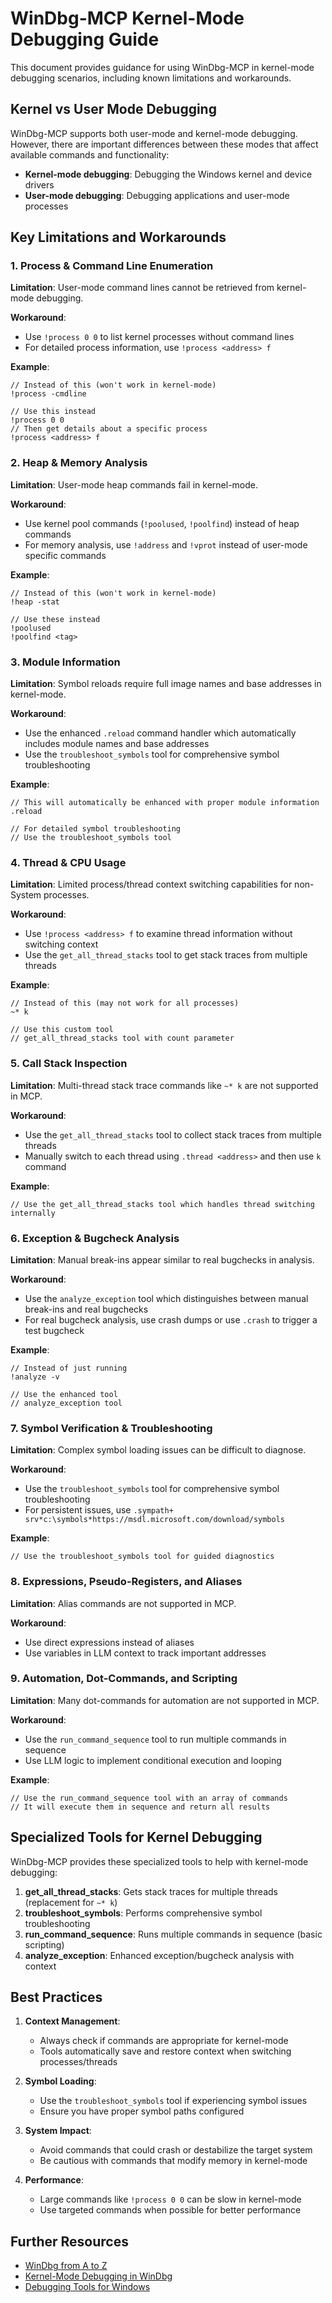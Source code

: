 # WinDbg-MCP Kernel-Mode Debugging Guide

This document provides guidance for using WinDbg-MCP in kernel-mode debugging scenarios, including known limitations and workarounds.

## Kernel vs User Mode Debugging

WinDbg-MCP supports both user-mode and kernel-mode debugging. However, there are important differences between these modes that affect available commands and functionality:

- **Kernel-mode debugging**: Debugging the Windows kernel and device drivers
- **User-mode debugging**: Debugging applications and user-mode processes

## Key Limitations and Workarounds

### 1. Process & Command Line Enumeration

**Limitation**: User-mode command lines cannot be retrieved from kernel-mode debugging.

**Workaround**:
- Use `!process 0 0` to list kernel processes without command lines
- For detailed process information, use `!process <address> f`

**Example**:
```
// Instead of this (won't work in kernel-mode)
!process -cmdline

// Use this instead
!process 0 0
// Then get details about a specific process
!process <address> f
```

### 2. Heap & Memory Analysis

**Limitation**: User-mode heap commands fail in kernel-mode.

**Workaround**:
- Use kernel pool commands (`!poolused`, `!poolfind`) instead of heap commands
- For memory analysis, use `!address` and `!vprot` instead of user-mode specific commands

**Example**:
```
// Instead of this (won't work in kernel-mode)
!heap -stat

// Use these instead
!poolused
!poolfind <tag>
```

### 3. Module Information

**Limitation**: Symbol reloads require full image names and base addresses in kernel-mode.

**Workaround**:
- Use the enhanced `.reload` command handler which automatically includes module names and base addresses
- Use the `troubleshoot_symbols` tool for comprehensive symbol troubleshooting

**Example**:
```
// This will automatically be enhanced with proper module information
.reload

// For detailed symbol troubleshooting
// Use the troubleshoot_symbols tool
```

### 4. Thread & CPU Usage

**Limitation**: Limited process/thread context switching capabilities for non-System processes.

**Workaround**:
- Use `!process <address> f` to examine thread information without switching context
- Use the `get_all_thread_stacks` tool to get stack traces from multiple threads

**Example**:
```
// Instead of this (may not work for all processes)
~* k

// Use this custom tool
// get_all_thread_stacks tool with count parameter
```

### 5. Call Stack Inspection

**Limitation**: Multi-thread stack trace commands like `~* k` are not supported in MCP.

**Workaround**:
- Use the `get_all_thread_stacks` tool to collect stack traces from multiple threads
- Manually switch to each thread using `.thread <address>` and then use `k` command

**Example**:
```
// Use the get_all_thread_stacks tool which handles thread switching internally
```

### 6. Exception & Bugcheck Analysis

**Limitation**: Manual break-ins appear similar to real bugchecks in analysis.

**Workaround**:
- Use the `analyze_exception` tool which distinguishes between manual break-ins and real bugchecks
- For real bugcheck analysis, use crash dumps or use `.crash` to trigger a test bugcheck

**Example**:
```
// Instead of just running
!analyze -v

// Use the enhanced tool
// analyze_exception tool
```

### 7. Symbol Verification & Troubleshooting

**Limitation**: Complex symbol loading issues can be difficult to diagnose.

**Workaround**:
- Use the `troubleshoot_symbols` tool for comprehensive symbol troubleshooting
- For persistent issues, use `.sympath+ srv*c:\symbols*https://msdl.microsoft.com/download/symbols`

**Example**:
```
// Use the troubleshoot_symbols tool for guided diagnostics
```

### 8. Expressions, Pseudo-Registers, and Aliases

**Limitation**: Alias commands are not supported in MCP.

**Workaround**:
- Use direct expressions instead of aliases
- Use variables in LLM context to track important addresses

### 9. Automation, Dot-Commands, and Scripting

**Limitation**: Many dot-commands for automation are not supported in MCP.

**Workaround**:
- Use the `run_command_sequence` tool to run multiple commands in sequence
- Use LLM logic to implement conditional execution and looping

**Example**:
```
// Use the run_command_sequence tool with an array of commands
// It will execute them in sequence and return all results
```

## Specialized Tools for Kernel Debugging

WinDbg-MCP provides these specialized tools to help with kernel-mode debugging:

1. **get_all_thread_stacks**: Gets stack traces for multiple threads (replacement for `~* k`)
2. **troubleshoot_symbols**: Performs comprehensive symbol troubleshooting
3. **run_command_sequence**: Runs multiple commands in sequence (basic scripting)
4. **analyze_exception**: Enhanced exception/bugcheck analysis with context

## Best Practices

1. **Context Management**:
   - Always check if commands are appropriate for kernel-mode
   - Tools automatically save and restore context when switching processes/threads

2. **Symbol Loading**:
   - Use the `troubleshoot_symbols` tool if experiencing symbol issues
   - Ensure you have proper symbol paths configured

3. **System Impact**:
   - Avoid commands that could crash or destabilize the target system
   - Be cautious with commands that modify memory in kernel-mode

4. **Performance**:
   - Large commands like `!process 0 0` can be slow in kernel-mode
   - Use targeted commands when possible for better performance

## Further Resources

- [WinDbg from A to Z](https://docs.microsoft.com/en-us/windows-hardware/drivers/debugger/windbg-a-z)
- [Kernel-Mode Debugging in WinDbg](https://docs.microsoft.com/en-us/windows-hardware/drivers/debugger/kernel-mode-debugging-in-windbg)
- [Debugging Tools for Windows](https://docs.microsoft.com/en-us/windows-hardware/drivers/debugger/) 